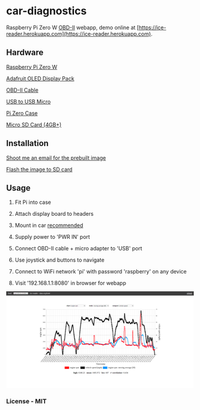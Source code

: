 # car-diagnostics
Raspberry Pi Zero W [OBD-II](https://en.wikipedia.org/wiki/On-board_diagnostics) webapp, demo online at [https://ice-reader.herokuapp.com](https://ice-reader.herokuapp.com).

## Hardware
[Raspberry Pi Zero W](https://www.adafruit.com/product/3708)

[Adafruit OLED Display Pack](https://www.adafruit.com/product/3192)

[OBD-II Cable](https://www.amazon.com/ScanTool-OBDLink-USB-Professional-Diagnostics/dp/B005ZWM0R4)

[USB to USB Micro](https://www.adafruit.com/product/2910)

[Pi Zero Case](https://www.adafruit.com/product/3252)

[Micro SD Card (4GB+)](https://www.amazon.com/Micro-Center-Class-Memory-Adapter/dp/B07YLYX4NL/)

## Installation
[Shoot me an email for the prebuilt image](mailto:fredrickcollins18@gmail.com)

[Flash the image to SD card](https://www.raspberrypi.org/documentation/installation/installing-images/)

## Usage
1) Fit Pi into case

2) Attach display board to headers

3) Mount in car [recommended](https://www.homedepot.com/p/3M-Scotch-1-in-x-1-in-Black-Extreme-Fasteners-6-Sets-Pack-RFD7021/206180486)

4) Supply power to 'PWR IN' port

5) Connect OBD-II cable + micro adapter to 'USB' port

6) Use joystick and buttons to navigate

7) Connect to WiFi network 'pi' with password 'raspberry' on any device

8) Visit '192.168.1.1:8080' in browser for webapp

![](screencap.png)

### License - MIT
